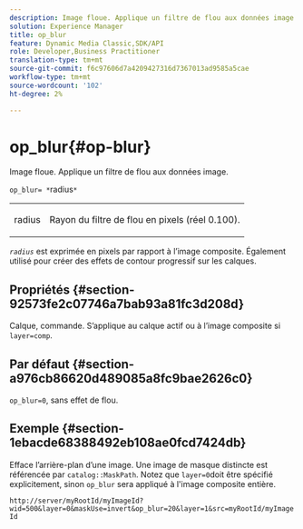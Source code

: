 ```yaml
---
description: Image floue. Applique un filtre de flou aux données image.
solution: Experience Manager
title: op_blur
feature: Dynamic Media Classic,SDK/API
role: Developer,Business Practitioner
translation-type: tm+mt
source-git-commit: f6c97606d7a4209427316d7367013ad9585a5cae
workflow-type: tm+mt
source-wordcount: '102'
ht-degree: 2%

---
```



# op_blur{#op-blur}

Image floue. Applique un filtre de flou aux données image.

`op_blur= *`radius`*`

<table id="simpletable_1DD41D819BE74130A77ECFC28486F70A"> 
 <tr class="strow"> 
  <td class="stentry"> <p><span class="varname"> radius</span> </p> </td> 
  <td class="stentry"> <p>Rayon du filtre de flou en pixels (réel 0.100). </p></td> 
 </tr> 
</table>

*`radius`* est exprimée en pixels par rapport à l’image composite. Également utilisé pour créer des effets de contour progressif sur les calques.

## Propriétés {#section-92573fe2c07746a7bab93a81fc3d208d}

Calque, commande. S’applique au calque actif ou à l’image composite si `layer=comp`.

## Par défaut {#section-a976cb86620d489085a8fc9bae2626c0}

`op_blur=0`, sans effet de flou.

## Exemple {#section-1ebacde68388492eb108ae0fcd7424db}

Efface l’arrière-plan d’une image. Une image de masque distincte est référencée par `catalog::MaskPath`. Notez que `layer=0`doit être spécifié explicitement, sinon `op_blur` sera appliqué à l&#39;image composite entière.

`http://server/myRootId/myImageId?wid=500&layer=0&maskUse=invert&op_blur=20&layer=1&src=myRootId/myImageId`
